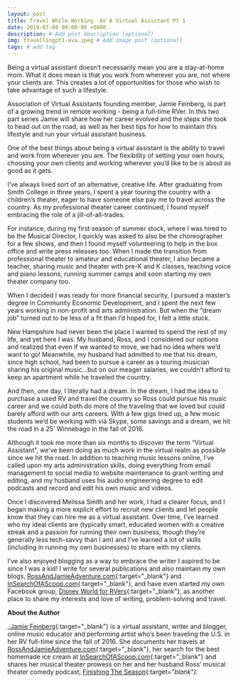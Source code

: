 ```yaml
---
layout: post
title: Travel While Working  As A Virtual Assistant Pt 1
date: 2019-07-08 00:00:00 +0000
description: # Add post description (optional)
img: travellingpt1-ava.jpeg # Add image post (optional)
tags: # add tag
---
```


Being a virtual assistant doesn’t necessarily mean you are a stay-at-home mom. What it does mean is that you work from wherever you are, not where your clients are. This creates a lot of opportunities for those who wish to take advantage of such a lifestyle.

Association of Virtual Assistants founding member, Jamie Feinberg, is part of a growing trend in remote working - being a full-time RVer. In this two part series Jamie will share how her career evolved and the steps she took to head out on the road, as well as her best tips for how to maintain this lifestyle and run your virtual assistant business.

One of the best things about being a virtual assistant is the ability to travel and work from wherever you are. The flexibility of setting your own hours, choosing your own clients and working wherever you’d like to be is about as good as it gets.

I’ve always lived sort of an alternative, creative life. After graduating from Smith College in three years, I spent a year touring the country with a children’s theater, eager to have someone else pay me to travel across the country. As my professional theater career continued, I found myself embracing the role of a jill-of-all-trades.

For instance, during my first season of summer stock, where I was hired to be the Musical Director, I quickly was asked to also be the choreographer for a few shows, and then I found myself volunteering to help in the box office and write press releases too. When I made the transition from professional theater to amateur and educational theater, I also became a teacher, sharing music and theater with pre-K and K classes, teaching voice and piano lessons, running summer camps and soon starting my own theater company too.

When I decided I was ready for more financial security, I pursued a master’s degree in Community Economic Development, and I spent the next few years working in non-profit and arts administration. But when the “dream job” turned out to be less of a fit than I’d hoped for, I felt a little stuck.

New Hampshire had never been the place I wanted to spend the rest of my life, and yet here I was. My husband, Ross, and I considered our options and realized that even if we wanted to move, we had no idea where we’d want to go! Meanwhile, my husband had admitted to me that his dream, since high school, had been to pursue a career as a touring musician sharing his original music...but on our meager salaries, we couldn’t afford to keep an apartment while he traveled the country.

And then, one day, I literally had a dream. In the dream, I had the idea to purchase a used RV and travel the country so Ross could pursue his music career and we could both do more of the traveling that we loved but could barely afford with our arts careers. With a few gigs lined up, a few music students we’d be working with via Skype, some savings and a dream, we hit the road in a 25’ Winnebago in the fall of 2016.

Although it took me more than six months to discover the term “Virtual Assistant”, we’ve been doing as much work in the virtual realm as possible since we hit the road. In addition to teaching music lessons online, I’ve called upon my arts administration skills, doing everything from email management to social media to website maintenance to grant-writing and editing, and my husband uses his audio engineering degree to edit podcasts and record and edit his own music and videos.

Once I discovered Melissa Smith and her work, I had a clearer focus, and I began making a more explicit effort to recruit new clients and let people know that they can hire me as a virtual assistant. Over time, I’ve learned who my ideal clients are (typically smart, educated women with a creative streak and a passion for running their own business, though they’re generally less tech-savvy than I am) and I’ve learned a lot of skills (including in running my own businesses) to share with my clients.

I’ve also enjoyed blogging as a way to embrace the writer I aspired to be since I was a kid! I write for several publications and also maintain my own blogs, [RossAndJamieAdventure.com](http://www.RossAndJamieAdventure.com){:target="_blank"} and [InSearchOfAScoop.com](http://www.InSearchOfAScoop.com){:target="_blank"}, and have even started my own Facebook group, [Disney World for RVers](https://www.facebook.com/groups/disneyworldRV/){:target="_blank"}, as another place to share my interests and love of writing, problem-solving and travel.

__About the Author__

_[Jamie Feinberg](https://www.linkedin.com/in/jamiefeinberg/){:target="_blank"} is a virtual assistant, writer and blogger, online music educator and performing artist who’s been traveling the U.S. in her RV full-time since the fall of 2016. She documents her travels at [RossAndJamieAdventure.com](http://www.RossAndJamieAdventure.com){:target="_blank"}, her search for the best homemade ice cream at [InSearchOfAScoop.com](http://www.InSearchOfAScoop.com){:target="_blank"} and shares her musical theater prowess on her and her husband Ross’ musical theater comedy podcast, [Finishing The Season](https://finishingtheseason.podbean.com/){:target="_blank"}._
